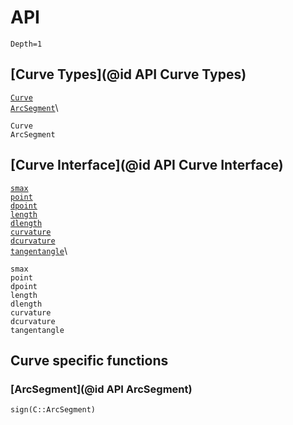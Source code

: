 # API

```@contents
Depth=1
```

## [Curve Types](@id API Curve Types)

[`Curve`](@ref)\
[`ArcSegment`](@ref)\

```@docs
Curve
ArcSegment
```

## [Curve Interface](@id API Curve Interface)

[`smax`](@ref)\
[`point`](@ref)\
[`dpoint`](@ref)\
[`length`](@ref)\
[`dlength`](@ref)\
[`curvature`](@ref)\
[`dcurvature`](@ref)\
[`tangentangle`](@ref)\

```@docs
smax
point
dpoint
length
dlength
curvature
dcurvature
tangentangle
```

## Curve specific functions

### [ArcSegment](@id API ArcSegment)

```@docs
sign(C::ArcSegment)
```
